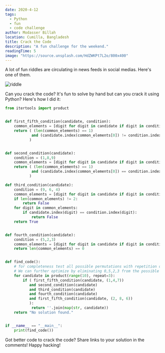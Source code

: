 ```yaml
---
date: 2020-4-12
tags:
  - Python
  - fun
  - code challenge
author: Modasser Billah
location: Cumilla, Bangladesh
title: Crack the Code
description: "A fun challenge for the weekend."
readingTime: 5
image: "https://source.unsplash.com/HdZWKPt7L2o/800x400"
---
```


A lot of fun riddles are circulating in news feeds in social medias. Here's one of them.

![riddle](/images/quiz.jpg)

Can you crack the code? It's fun to solve by hand but can you crack it using Python? Here's how I did it:

```python
from itertools import product


def first_fifth_condition(candidate, condition):
    common_elements = [digit for digit in candidate if digit in condition]
    return ( (len(common_elements) == 1)
            and (candidate.index(common_elements[0]) != condition.index(common_elements[0]))
           )


def second_condition(candidate):
    condition = (1,8,9)
    common_elements = [digit for digit in candidate if digit in condition]
    return ( (len(common_elements) == 1)
            and (candidate.index(common_elements[0]) == condition.index(common_elements[0]))
           )

def third_condition(candidate):
    condition = (9, 6, 4)
    common_elements = [digit for digit in candidate if digit in condition]
    if len(common_elements) != 2:
        return False
    for digit in common_elements:
        if candidate.index(digit) == condition.index(digit):
            return False
    return True


def fourth_condition(candidate):
    condition = (5,2,3)
    common_elements = [digit for digit in candidate if digit in condition]
    return len(common_elements) == 0


def find_code():
    # for completeness test all possible permutations with repetition of digits for length 3.
    # We can further optimize by eliminating 0,5,2,3 from the possible candidate calculation.
    for candidate in product(range(10), repeat=3):
        if ( first_fifth_condition(candidate, (1,4,7))
           and second_condition(candidate)
           and third_condition(candidate)
           and fourth_condition(candidate)
           and first_fifth_condition(candidate, (2, 8, 6))
           ):
            return ''.join(map(str, candidate))
    return "No solution found."


if __name__ == "__main__":
	print(find_code())
```

Got better code to crack the code? Share links to your solution in the comments! Happy hacking!  
